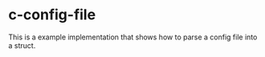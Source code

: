# c-config-file

This is a example implementation that shows how to parse a config file into a struct.